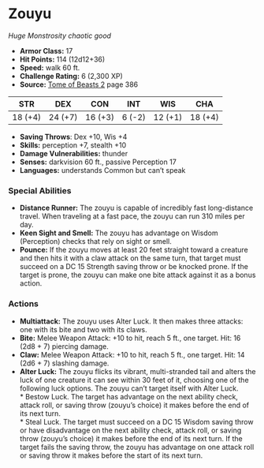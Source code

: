 # Zouyu

*Huge* *Monstrosity* *chaotic good*

- **Armor Class:** 17
- **Hit Points:** 114 (12d12+36)
- **Speed:** walk 60 ft.
- **Challenge Rating:** 6 (2,300 XP)
- **Source:** [Tome of Beasts 2](https://koboldpress.com/kpstore/product/tome-of-beasts-2-for-5th-edition) page 386

| STR | DEX | CON | INT | WIS | CHA |
| --- | --- | --- | --- | --- | --- |
| 18 (+4) | 24 (+7) | 16 (+3) | 6 (-2) | 12 (+1) | 18 (+4) |

- **Saving Throws**: Dex +10, Wis +4
- **Skills:** perception +7, stealth +10
- **Damage Vulnerabilities:** thunder
- **Senses:** darkvision 60 ft., passive Perception 17
- **Languages:** understands Common but can’t speak
### Special Abilities
- **Distance Runner:** The zouyu is capable of incredibly fast long-distance travel. When traveling at a fast pace, the zouyu can run 310 miles per day.
- **Keen Sight and Smell:** The zouyu has advantage on Wisdom (Perception) checks that rely on sight or smell.
- **Pounce:** If the zouyu moves at least 20 feet straight toward a creature and then hits it with a claw attack on the same turn, that target must succeed on a DC 15 Strength saving throw or be knocked prone. If the target is prone, the zouyu can make one bite attack against it as a bonus action.
### Actions
- **Multiattack:** The zouyu uses Alter Luck. It then makes three attacks: one with its bite and two with its claws.
- **Bite:** Melee Weapon Attack: +10 to hit, reach 5 ft., one target. Hit: 16 (2d8 + 7) piercing damage.
- **Claw:** Melee Weapon Attack: +10 to hit, reach 5 ft., one target. Hit: 14 (2d6 + 7) slashing damage.
- **Alter Luck:** The zouyu flicks its vibrant, multi-stranded tail and alters the luck of one creature it can see within 30 feet of it, choosing one of the following luck options. The zouyu can’t target itself with Alter Luck. <br>* Bestow Luck. The target has advantage on the next ability check, attack roll, or saving throw (zouyu’s choice) it makes before the end of its next turn. <br>* Steal Luck. The target must succeed on a DC 15 Wisdom saving throw or have disadvantage on the next ability check, attack roll, or saving throw (zouyu’s choice) it makes before the end of its next turn. If the target fails the saving throw, the zouyu has advantage on one attack roll or saving throw it makes before the start of its next turn.


